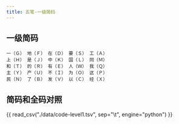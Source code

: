 ```yaml
---
title: 五笔-一级简码
---
```


<link rel="stylesheet" type="text/css" href="../../static/css/fonts.css" />

## 一级简码

```plaintext
一（Ｇ） 地（Ｆ） 在（Ｄ） 要（Ｓ） 工（Ａ）
上（Ｈ） 是（Ｊ） 中（Ｋ） 国（Ｌ） 同（Ｍ）
和（Ｔ） 的（Ｒ） 有（Ｅ） 人（Ｗ） 我（Ｑ）
主（Ｙ） 产（Ｕ） 不（Ｉ） 为（Ｏ） 这（Ｐ）
民（Ｎ） 了（Ｂ） 发（Ｖ） 以（Ｃ） 经（Ｘ）
```

## 简码和全码对照

{{ read_csv("./data/code-level1.tsv", sep="\t", engine="python") }}
